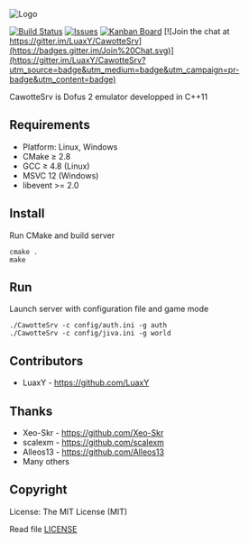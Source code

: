 ![Logo](http://i.imgur.com/2dscckl.png)

[![Build Status](https://travis-ci.org/LuaxY/CawotteSrv.svg?branch=master)](https://travis-ci.org/LuaxY/CawotteSrv) [![Issues](http://img.shields.io/github/issues/LuaxY/CawotteSrv.svg?style=flat)](https://github.com/LuaxY/CawotteSrv)
[![Kanban Board](https://img.shields.io/badge/Kanban-Board-blue.svg)](http://dev.voidmx.net/boards/JHBQWdSQdkcC84qWD/cawottesrv)
[![Join the chat at https://gitter.im/LuaxY/CawotteSrv](https://badges.gitter.im/Join%20Chat.svg)](https://gitter.im/LuaxY/CawotteSrv?utm_source=badge&utm_medium=badge&utm_campaign=pr-badge&utm_content=badge)

CawotteSrv is Dofus 2 emulator developped in C++11  

## Requirements

- Platform: Linux, Windows
- CMake ≥ 2.8
- GCC ≥ 4.8 (Linux)
- MSVC  12 (Windows)
- libevent >= 2.0

## Install

Run CMake and build server
```
cmake .
make
```

## Run

Launch server with configuration file and game mode
```
./CawotteSrv -c config/auth.ini -g auth
./CawotteSrv -c config/jiva.ini -g world
```

## Contributors

- LuaxY - https://github.com/LuaxY

## Thanks

- Xeo-Skr - https://github.com/Xeo-Skr
- scalexm - https://github.com/scalexm
- Alleos13 - https://github.com/Alleos13
- Many others

## Copyright

License: The MIT License (MIT)

Read file [LICENSE](LICENSE)

